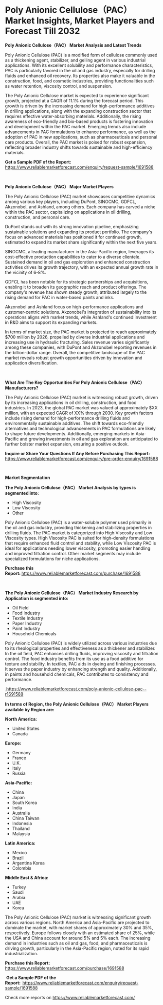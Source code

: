 <p><h1>Poly Anionic Cellulose（PAC） Market Insights, Market Players and Forecast Till 2032</h1></p><p><strong>Poly Anionic Cellulose（PAC） Market Analysis and Latest Trends</strong></p>
<p><p>Poly Anionic Cellulose (PAC) is a modified form of cellulose commonly used as a thickening agent, stabilizer, and gelling agent in various industrial applications. With its excellent solubility and performance characteristics, PAC is particularly favored in the oil and gas industry, especially for drilling fluids and enhanced oil recovery. Its properties also make it valuable in the construction, food, and cosmetic industries, providing functionalities such as water retention, viscosity control, and suspension.</p><p>The Poly Anionic Cellulose market is expected to experience significant growth, projected at a CAGR of 11.1% during the forecast period. This growth is driven by the increasing demand for high-performance additives in drilling applications, along with the expanding construction sector that requires effective water-absorbing materials. Additionally, the rising awareness of eco-friendly and bio-based products is fostering innovation and development within the PAC market. Emerging trends also include advancements in PAC formulations to enhance performance, as well as the adoption of PAC in new applications, such as pharmaceuticals and personal care products. Overall, the PAC market is poised for robust expansion, reflecting broader industry shifts towards sustainable and high-efficiency materials.</p></p>
<p><strong>Get a Sample PDF of the Report:&nbsp;</strong> <a href="https://www.reliablemarketforecast.com/enquiry/request-sample/1691588?utm_campaign=1950&utm_medium=2&utm_source=Github&utm_content=ia&utm_term=07012025&utm_id=poly-anionic-cellulosepac">https://www.reliablemarketforecast.com/enquiry/request-sample/1691588</a></p>
<p>&nbsp;</p>
<p><strong>Poly Anionic Cellulose（PAC） Major Market Players</strong></p>
<p><p>The Poly Anionic Cellulose (PAC) market showcases competitive dynamics among various key players, including DuPont, SINOCMC, GDFCL, Akzonobel, and Ashland, among others. Each company has carved a niche within the PAC sector, capitalizing on applications in oil drilling, construction, and personal care.</p><p>DuPont stands out with its strong innovation pipeline, emphasizing sustainable solutions and expanding its product portfolio. The company's focus on advanced materials has positioned it for continued growth, estimated to expand its market share significantly within the next five years.</p><p>SINOCMC, a leading manufacturer in the Asia-Pacific region, leverages its cost-effective production capabilities to cater to a diverse clientele. Sustained demand in oil and gas exploration and enhanced construction activities drives its growth trajectory, with an expected annual growth rate in the vicinity of 6-8%.</p><p>GDFCL has been notable for its strategic partnerships and acquisitions, enabling it to broaden its geographic reach and product offerings. The company's revenue has shown steady growth, attributed largely to the rising demand for PAC in water-based paints and inks.</p><p>Akzonobel and Ashland focus on high-performance applications and customer-centric solutions. Akzonobel's integration of sustainability into its operations aligns with market trends, while Ashland's continued investment in R&D aims to support its expanding markets.</p><p>In terms of market size, the PAC market is projected to reach approximately $700 million by 2026, propelled by diverse industrial applications and increasing use in hydraulic fracturing. Sales revenue varies significantly among these companies, with DuPont and Akzonobel reporting revenues in the billion-dollar range. Overall, the competitive landscape of the PAC market reveals robust growth opportunities driven by innovation and application diversification.</p></p>
<p>&nbsp;</p>
<p><strong>What Are The Key Opportunities For Poly Anionic Cellulose（PAC） Manufacturers?</strong></p>
<p><p>The Poly Anionic Cellulose (PAC) market is witnessing robust growth, driven by its increasing applications in oil drilling, construction, and food industries. In 2023, the global PAC market was valued at approximately $XX million, with an expected CAGR of XX% through 2030. Key growth factors include rising demand for high-performance drilling fluids and environmentally sustainable additives. The shift towards eco-friendly alternatives and technological advancements in PAC formulations are likely to shape future developments. Additionally, emerging markets in Asia-Pacific and growing investments in oil and gas exploration are anticipated to further bolster market expansion, ensuring a positive outlook.</p></p>
<p><strong>Inquire or Share Your Questions If Any Before Purchasing This Report:</strong> <a href="https://www.reliablemarketforecast.com/enquiry/pre-order-enquiry/1691588?utm_campaign=1950&utm_medium=2&utm_source=Github&utm_content=ia&utm_term=07012025&utm_id=poly-anionic-cellulosepac">https://www.reliablemarketforecast.com/enquiry/pre-order-enquiry/1691588</a></p>
<p>&nbsp;</p>
<p><strong>Market Segmentation</strong></p>
<p><strong>The Poly Anionic Cellulose（PAC） Market Analysis by types is segmented into:</strong></p>
<p><ul><li>High Viscosity</li><li>Low Viscosity</li><li>Other</li></ul></p>
<p><p>Poly Anionic Cellulose (PAC) is a water-soluble polymer used primarily in the oil and gas industry, providing thickening and stabilizing properties in drilling fluids. The PAC market is categorized into High Viscosity and Low Viscosity types. High Viscosity PAC is suited for high-density formulations that require enhanced fluid control and stability, while Low Viscosity PAC is ideal for applications needing lower viscosity, promoting easier handling and improved filtration control. Other market segments may include specialized formulations for niche applications.</p></p>
<p><strong>Purchase this Report:&nbsp;</strong><a href="https://www.reliablemarketforecast.com/purchase/1691588?utm_campaign=1950&utm_medium=2&utm_source=Github&utm_content=ia&utm_term=07012025&utm_id=poly-anionic-cellulosepac">https://www.reliablemarketforecast.com/purchase/1691588</a></p>
<p>&nbsp;</p>
<p><strong>The Poly Anionic Cellulose（PAC） Market Industry Research by Application is segmented into:</strong></p>
<p><ul><li>Oil Field</li><li>Food Industry</li><li>Textile Industry</li><li>Paper Industry</li><li>Paint Industry</li><li>Household Chemicals</li></ul></p>
<p><p>Poly Anionic Cellulose (PAC) is widely utilized across various industries due to its rheological properties and effectiveness as a thickener and stabilizer. In the oil field, PAC enhances drilling fluids, improving viscosity and filtration control. The food industry benefits from its use as a food additive for texture and stability. In textiles, PAC aids in dyeing and finishing processes. It serves the paper industry by enhancing strength and quality. Additionally, in paints and household chemicals, PAC contributes to consistency and performance.</p></p>
<p><a href="https://www.reliablemarketforecast.com/poly-anionic-cellulose-pac--r1691588?utm_campaign=1950&utm_medium=2&utm_source=Github&utm_content=ia&utm_term=07012025&utm_id=poly-anionic-cellulosepac">&nbsp;https://www.reliablemarketforecast.com/poly-anionic-cellulose-pac--r1691588</a></p>
<p><strong>In terms of Region, the Poly Anionic Cellulose（PAC） Market Players available by Region are:</strong></p>
<p>
    <p> <strong> North America: </strong>
        <ul>
            <li>United States</li>
            <li>Canada</li>
        </ul>
        </p> 
    <p> <strong> Europe: </strong>
        <ul>
            <li>Germany</li>
            <li>France</li>
            <li>U.K.</li>
            <li>Italy</li>
            <li>Russia</li>
        </ul>
        </p> 
    <p> <strong> Asia-Pacific: </strong>
        <ul>
            <li>China</li>
            <li>Japan</li>
            <li>South Korea</li>
            <li>India</li>
            <li>Australia</li>
            <li>China Taiwan</li>
            <li>Indonesia</li>
            <li>Thailand</li>
            <li>Malaysia</li>
        </ul>
        </p> 
    <p> <strong> Latin America: </strong>
        <ul>
            <li>Mexico</li>
            <li>Brazil</li>
            <li>Argentina Korea</li>
            <li>Colombia</li>
        </ul>
        </p> 
    <p> <strong> Middle East & Africa: </strong>
        <ul>
            <li>Turkey</li>
            <li>Saudi</li>
            <li>Arabia</li>
            <li>UAE</li>
            <li>Korea</li>
        </ul>
    </p>
    </p>
<p><p>The Poly Anionic Cellulose (PAC) market is witnessing significant growth across various regions. North America and Asia-Pacific are projected to dominate the market, with market shares of approximately 30% and 35%, respectively. Europe follows closely with an estimated share of 25%, while the USA and China account for around 5% and 5% each. The increasing demand in industries such as oil and gas, food, and pharmaceuticals is driving growth, particularly in the Asia-Pacific region, noted for its rapid industrialization.</p></p>
<p><strong>Purchase this Report: </strong><a href="https://www.reliablemarketforecast.com/purchase/1691588?utm_campaign=1950&utm_medium=2&utm_source=Github&utm_content=ia&utm_term=07012025&utm_id=poly-anionic-cellulosepac">https://www.reliablemarketforecast.com/purchase/1691588</a></p>
<p>&nbsp;<strong>Get a Sample PDF of the Report:&nbsp;&nbsp;</strong><a href="https://www.reliablemarketforecast.com/enquiry/request-sample/1691588?utm_campaign=1950&utm_medium=2&utm_source=Github&utm_content=ia&utm_term=07012025&utm_id=poly-anionic-cellulosepac">https://www.reliablemarketforecast.com/enquiry/request-sample/1691588</a></p>
<p><strong></strong></p>
<p>Check more reports on <a href="https://www.reliablemarketforecast.com/?utm_campaign=1950&utm_medium=2&utm_source=Github&utm_content=ia&utm_term=07012025&utm_id=poly-anionic-cellulosepac">https://www.reliablemarketforecast.com/</a></p>